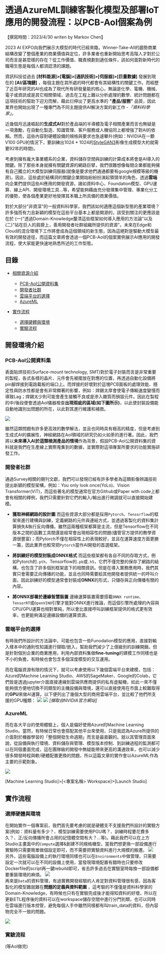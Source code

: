 # 透過AzureML訓練客製化模型及部署IoT應用的開發流程：以PCB-AoI個案為例


【撰寫時間：2023/4/30 writen by Markov Chen】

2023 AI EXPO向我們展示大模型的時代已經來臨，Winner-Take-All的趨勢商業結構改變了整個產業的商業價值與定位，許多業者也重新開始思考高階人才對於公司而言是甚麼樣的存在？從工作價值、職責規劃到適任條件，該如何面對新時代的職場生態是每個人都須認清的課題。

資訊科技從過去 **[材料能源]>[電腦]>[通訊技術]>[伺服器]>[巨量數據]** 發展到現在的 **[AI/區塊鏈]** ，每個主題在其所處的時代都會有其結構性的關鍵工作。而經歷了近百年研究的AI也成為了現代所有研發量能的核心，無論是化學、電機、機械、電子或資訊或是其它相關領域，過去在工程上難以分析處理的數學、統計問題都在這項技術的幫助下迎刃而解，藉此衍伸出了更高水準的 **"產品/服務"** 品質，因此業界也開始出現了一種專門為不同主題提供AI解決方案的新工作 -*「資料科學家」*。

近幾個月迅速崛起的**生成式AI**對於產品端的半導體及電子相關產業而言也無疑是一項激勵，在自動化製造、知識管理、客戶服務或人機協同上都增強了對AI的依賴。然而，這些內容對硬體設備的規格與要求也急遽攀升(例如：NVIDIA在一顆V100 GPU的情況下，要訓練出1024 * 1024的[StyleGAN3](https://nvlabs-fi-cdn.nvidia.com/stylegan3/stylegan3-paper.pdf)影像生成模型大約就需要92年的時間)。

考慮到擁有龐大事業體系的企業，資料儲存空間與訓練的計算成本將會是AI導入的關鍵。除了那些本身就擁有關鍵資源的網路巨擘，我們很難想像每間企業都能夠擁有自己獨立的大模型訓練伺服器(就像是要求他們通通都要有google規模等級的機房)。因此，這些處於結構洞的關鍵企業開始紛紛扮演起領頭羊的角色，透過**雲端**向企業們提供這些AI應用的開發資源，諸如資料中心、Foundation模型、GPU運算、線上API、開發環境工具...等，希望能夠藉由充分發揮集中管理、專業化分工的優勢，使各個產業更好地發揮其本職上所具備的商業價值。

對於大部分"非資深"的一般資料科學家，我們該如何適應這個新型態的產業環境？許多強而有力且新穎的模型在這些平台基本上都是開源的，該受到關注的更應該是在於 (一)"透過Domain-Knowledge釐清這些框架如何導入應用的方法論"以及 (二)"站在巨人的肩膀上，善用開發者社群組織所提供的資源"。未來在Edge和Cloud的混合環境下工作將會成為這個領域的新生態，因為這絕對是驅動大模型最有效的開發途徑，而這篇文章將會透過一個PCB-AoI的個案實例展示AI應用的開發流程，使大家能更快速地熟悉所述的工作型態。

## 目錄

- [相關資源介紹](#)
    - [PCB-AoI公開資料集](#)
    - [開發者社群](#)
    - [雲端平台的選擇](#)
    - [AzureML](#)

- [實作流程](#)
    - [選擇硬體與環境](#)
    - [實驗流程](#)

## 開發環境介紹
### PCB-AoI公開資料集
表面貼焊技術(Surface-mount technology, SMT)對於電子封裝而言是非常重要的製程，各式各樣的晶片、元件會先被擺放在對應的位置，再透過自動化設備將pin腳焊接到電路載板的端口上。而焊接的好壞對於這塊PCB面板的處理效能、穩定性與防水性都是會有非常顯著的影響，例如：焊錫太厚會使電子傳輸速度變慢而導致Lag；焊錫太少則可能會產生接觸不良或是滲入雜質而損毀元件。因此在製程的中/後段便會透過AoI儀器檢查**出現瑕疵的區域(如下圖所示)**，以此使封裝設備能自動地識別出問題的所在，以此對其進行維護和補救。

![](https://i.imgur.com/fXKB5cH.jpg)

雖然這類問題有許多更高效的數學解法，並且也同時具有極高的精度，但是考慮到生成式AI的擴展性，神經網路在AoI領域的研究仍如火如荼的進行著。因此，我們將以**未來導入AI於這類檢測產品的情境**作為背景，假設PCB-AoI公開資料集的資料就是我們在生產線上實際蒐集到的數據，並實際對這項專案所要求的功能實施研發工作。


### 開發者社群
通過Survey相關的期刊文獻，我們可以發現已經有許多學者為這類影像辨識技術提出新穎的模型架構，例如：You only look once(YoLo)、Vision Transformer(ViT)，而這些著名的模型通常在官方Github或Paper with code上都會有相關的釋例，我們只需要針對它們的輸入/輸出進行微調就可以直接開始建模。

* **獲取神經網路的設計圖**
而這些資源大部分都是採用`Pytorch`、`Tensorflow`的框架來進行建構與訓練，定義網路的元件與連結方式，並透過客製化的資料集計算損失&執行反向傳播。雖然這兩種框架都算是主流，但是Tensorflow在不同版本之間的函數工具間還是經常會出現相容性的問題(儘管官方提供的教學資源很豐富)；而Pytorch不僅在相容性上的表現較好，並且在運算速度方面更勝一籌，因此業界也較常把`Pytorch`當作AI開發的首選框架。

* **將訓練好的模型封裝成ONNX格式**
而這些框架都有各自不同的存取方式，例如Pytorch的`.pth`、Tensorflow的`.pb`或`.h5`，它們不僅完整的保存了網路的結構，也包含了許多個別框架底下的相關資訊。但是在導入實務應用時，我們其實只會需要正向傳播的功能，並且也同時需要給其他開發者提供統一的呼叫介面，因此訓練好的模型通常會封裝成**ONNX**的形式，只儲存與正向傳播有關的內容。

* **將ONNX部署於邊緣智慧裝置**
邊緣運算裝置需要搭載`ONNX runtime`、`TensorRT`或`OpenVINO`引擎才能對ONNX進行推論，而這個引擎所處理的內容與CPU/GPU運算也相對單純，所以會比直接呼叫訓練框架提供的格式更有效率，也更能夠滿足邊緣設備的運算資源。

### 雲端平台的選擇

有時我們所設計的方法論中，可能也包含一些Funodation模型的應用，直接對輸入樣本中的通則性知識進行擷取/嵌入，幫助我們減少了上億級別的訓練開銷。但是針對個別企業的商業應用，利用內部資料集做**fine-tuning**的建模工作同樣也是不小的負擔，有時候也會包含多個深度模型的交互運用。

而在電腦資源有限的情況下，就可以考慮使用以下幾個雲端平台來建模，包括：Azure的Machine Learning Studio、AWS的SageMaker、Google的Colab，它們皆是透過jupyter介面直接連線到雲端供應商提供的私有虛擬機，如此一來不僅能夠很方便地切換不同類型的主機設備與環境，還可以直接使用在市面上較難取得的**GPU**來做AI運算。以下便列出了幾個大型的商用雲端平台，並比較了他們所支援的GPU種類：
![](https://i.imgur.com/CJoI8uZ.png)
![](https://i.imgur.com/xJ3jZdA.png)
*[擷取自NVIDIA官方網站]*

### AzureML 
而在各大平台的使用體驗上，個人是偏好使用Azure的Machine Learning Studio。當然，有時候日常也會搭配其他平台來使用，只是我認為Azure所提供的介面對於機器學習的「整個開發生命週期」而言是最直觀的。就以其管理頁面來說，從設備與執行環境、資料儲存與管理、模型版本控制、到訓練過程的監測都可以在同個畫面完成，這在團隊級的開發中無疑能帶來更高的溝通效率，也可以減少很多開發時程與軟/硬體配置更換的問題，所以這篇文章的實作會以AzureML作為主要的示範對象。

![](https://i.imgur.com/hEAFTb5.png)

[Machine Learning Studio]>[<專案名稱> Workspace]>[Launch Studio]

## 實作流程
### 選擇硬體與環境
在開始實作一個專案前，我們首先要考慮的就是硬體支不支援我們所設計的實驗方案(例如：資料量有多少？、模型訓練需要使用PGU嗎？、訓練時程要花費多久？、正/反向傳播所會占用的記憶體空間有大？...等)。藉此我們可以在上方Studio主畫面中的`Compute`選擇&創建不同規格機型，當我們想更換一部設備進行實驗時只需要簡單做個設定即可，而不需要把實驗資料進行大規模的搬遷。
![](https://i.imgur.com/85hsOgr.png)<br>
另外，這些電腦設備上的執行環境同樣也可以在`Environments`中做管理，只需要設定一次就可以在不同的設備上使用，當發現環境配置有錯時也只要修改Dockerfile的script再一鍵rebuild即可，省去許多過去在實驗室時每換一部設備都要重裝環境的麻煩。
![](https://i.imgur.com/OKu0E5Q.png)<br>
再來是`Data`的資料管理，有過實務開發經驗的人肯定對資料管理很有感，因為客製化的模型難就難在**問題的定義與資料範圍** ，這考驗的不僅僅是資料科學家的Domain-Knowledge，有時候也只有在實驗完成後才能得知資料的好壞，所以在更新ETL程序後的資料可以在workspace儲存空間中進行分門別類，也可以同時在雲端進行版本控管，避免每個人手中雖然同樣都有叫train_data的資料，但內容物完全不一致的問題。

![](https://i.imgur.com/tjLWhHw.png)

### 實驗流程
(等AoI做完)
